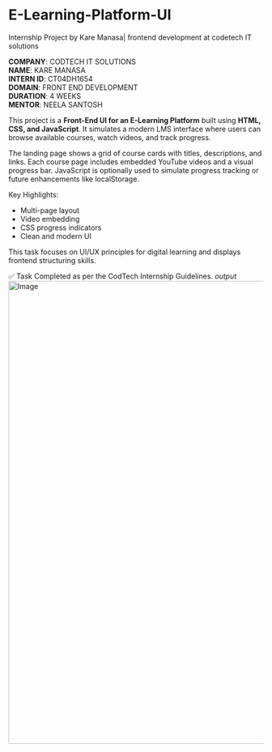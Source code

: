 # E-Learning-Platform-UI
Internship Project by Kare Manasa| frontend development at codetech IT solutions

**COMPANY**: CODTECH IT SOLUTIONS  
**NAME**: KARE MANASA  
**INTERN ID**: CT04DH1654  
**DOMAIN**: FRONT END DEVELOPMENT  
**DURATION**: 4 WEEKS  
**MENTOR**: NEELA SANTOSH  

This project is a **Front-End UI for an E-Learning Platform** built using **HTML, CSS, and JavaScript**. It simulates a modern LMS interface where users can browse available courses, watch videos, and track progress.

The landing page shows a grid of course cards with titles, descriptions, and links. Each course page includes embedded YouTube videos and a visual progress bar. JavaScript is optionally used to simulate progress tracking or future enhancements like localStorage.

Key Highlights:
- Multi-page layout
- Video embedding
- CSS progress indicators
- Clean and modern UI

This task focuses on UI/UX principles for digital learning and displays frontend structuring skills.

✅ Task Completed as per the CodTech Internship Guidelines.
*output*
<img width="1919" height="915" alt="Image" src="https://github.com/user-attachments/assets/52e4f620-12e4-455a-887b-a736f2e9a81f" />
